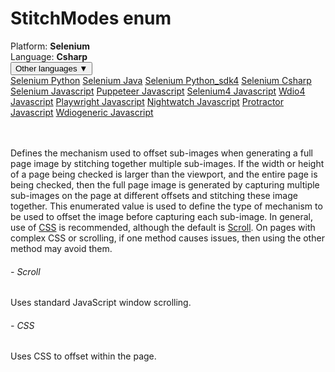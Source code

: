 # StitchModes enum
<div class='platform-bar-container-div'><div class='platform-bar-div'>Platform:  <b> Selenium</b>
</div><div class='platform-bar-div'>Language: <b>Csharp</b></div><div class='dropdown-button-container-div'><button class='sdk-language-dropdown-button'>Other languages ▼</button><div class='dropdown-content'>
<a href='../../selenium/python/stitchmode'>Selenium Python</a>
<a href='../../selenium/java/stitchmode'>Selenium Java</a>
<a href='../../selenium/python_sdk4/stitchmode'>Selenium Python_sdk4</a>
<a href='../../selenium/csharp/stitchmode'>Selenium Csharp</a>
<a href='../../selenium/javascript/stitchmode'>Selenium Javascript</a>
<a href='../../puppeteer/javascript/stitchmode'>Puppeteer Javascript</a>
<a href='../../selenium4/javascript/stitchmode'>Selenium4 Javascript</a>
<a href='../../wdio4/javascript/stitchmode'>Wdio4 Javascript</a>
<a href='../../playwright/javascript/stitchmode'>Playwright Javascript</a>
<a href='../../nightwatch/javascript/stitchmode'>Nightwatch Javascript</a>
<a href='../../protractor/javascript/stitchmode'>Protractor Javascript</a>
<a href='../../wdiogeneric/javascript/stitchmode'>Wdiogeneric Javascript</a>
</div></div><br /><br /></div>

Defines the mechanism used to offset sub-images when generating a full page image by stitching together multiple sub-images. 
If the width or height of a page being checked is larger than the viewport, and the entire page is being checked, then the full page image is generated by capturing multiple sub-images on the page at different offsets and stitching these image together. This enumerated value is used to define the type of mechanism to be used to offset the image before capturing each sub-image. In general, use of [CSS](#) is recommended, although the default is [Scroll](#). On pages with complex CSS or scrolling, if one method causes issues, then using the other method may avoid them. 
###### - Scroll 
 Uses standard JavaScript window scrolling. 
 ###### - CSS 
 Uses CSS to offset within the page. 
 

